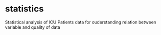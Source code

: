 # statistics
Statistical analysis of ICU Patients data for ouderstanding relation between variable and quality of data
